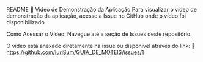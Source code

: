 README
🎥 Vídeo de Demonstração da Aplicação
Para visualizar o vídeo de demonstração da aplicação, acesse a Issue no GitHub onde o vídeo foi disponibilizado. 

Como Acessar o Vídeo:
Navegue até a seção de Issues deste repositório.

O vídeo está anexado diretamente na issue ou disponível através do link:
🔗 https://github.com/IuriSum/GUIA_DE_MOTEIS/issues/1

